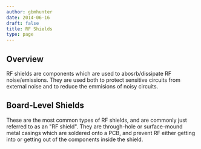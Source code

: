 ```yaml
---
author: gbmhunter
date: 2014-06-16
draft: false
title: RF Shields
type: page
---
```


## Overview

RF shields are components which are used to abosrb/dissipate RF noise/emissions. They are used both to protect sensitive circuits from external noise and to reduce the emmisions of noisy circuits.

## Board-Level Shields

These are the most common types of RF shields, and are commonly just referred to as an "RF shield". They are through-hole or surface-mound metal casings which are soldered onto a PCB, and prevent RF either getting into or getting out of the components inside the shield.
